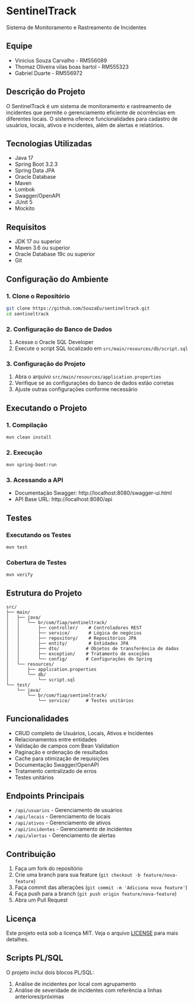 # SentinelTrack

Sistema de Monitoramento e Rastreamento de Incidentes

## Equipe
- Vinicius Souza Carvalho - RM556089
- Thomaz Oliveira vilas boas bartol - RM555323
- Gabriel Duarte - RM556972

## Descrição do Projeto
O SentinelTrack é um sistema de monitoramento e rastreamento de incidentes que permite o gerenciamento eficiente de ocorrências em diferentes locais. O sistema oferece funcionalidades para cadastro de usuários, locais, ativos e incidentes, além de alertas e relatórios.

## Tecnologias Utilizadas
- Java 17
- Spring Boot 3.2.3
- Spring Data JPA
- Oracle Database
- Maven
- Lombok
- Swagger/OpenAPI
- JUnit 5
- Mockito

## Requisitos
- JDK 17 ou superior
- Maven 3.6 ou superior
- Oracle Database 19c ou superior
- Git

## Configuração do Ambiente

### 1. Clone o Repositório
```bash
git clone https://github.com/SouzaEu/sentineltrack.git
cd sentineltrack
```

### 2. Configuração do Banco de Dados
1. Acesse o Oracle SQL Developer
2. Execute o script SQL localizado em `src/main/resources/db/script.sql`

### 3. Configuração do Projeto
1. Abra o arquivo `src/main/resources/application.properties`
2. Verifique se as configurações do banco de dados estão corretas
3. Ajuste outras configurações conforme necessário

## Executando o Projeto

### 1. Compilação
```bash
mvn clean install
```

### 2. Execução
```bash
mvn spring-boot:run
```

### 3. Acessando a API
- Documentação Swagger: http://localhost:8080/swagger-ui.html
- API Base URL: http://localhost:8080/api

## Testes

### Executando os Testes
```bash
mvn test
```

### Cobertura de Testes
```bash
mvn verify
```

## Estrutura do Projeto
```
src/
├── main/
│   ├── java/
│   │   └── br/com/fiap/sentineltrack/
│   │       ├── controller/    # Controladores REST
│   │       ├── service/       # Lógica de negócios
│   │       ├── repository/    # Repositórios JPA
│   │       ├── entity/        # Entidades JPA
│   │       ├── dto/          # Objetos de transferência de dados
│   │       ├── exception/    # Tratamento de exceções
│   │       └── config/       # Configurações do Spring
│   └── resources/
│       ├── application.properties
│       └── db/
│           └── script.sql
└── test/
    └── java/
        └── br/com/fiap/sentineltrack/
            └── service/      # Testes unitários
```

## Funcionalidades
- CRUD completo de Usuários, Locais, Ativos e Incidentes
- Relacionamentos entre entidades
- Validação de campos com Bean Validation
- Paginação e ordenação de resultados
- Cache para otimização de requisições
- Documentação Swagger/OpenAPI
- Tratamento centralizado de erros
- Testes unitários

## Endpoints Principais
- `/api/usuarios` - Gerenciamento de usuários
- `/api/locais` - Gerenciamento de locais
- `/api/ativos` - Gerenciamento de ativos
- `/api/incidentes` - Gerenciamento de incidentes
- `/api/alertas` - Gerenciamento de alertas

## Contribuição
1. Faça um fork do repositório
2. Crie uma branch para sua feature (`git checkout -b feature/nova-feature`)
3. Faça commit das alterações (`git commit -m 'Adiciona nova feature'`)
4. Faça push para a branch (`git push origin feature/nova-feature`)
5. Abra um Pull Request

## Licença
Este projeto está sob a licença MIT. Veja o arquivo [LICENSE](LICENSE) para mais detalhes.

## Scripts PL/SQL
O projeto inclui dois blocos PL/SQL:
1. Análise de incidentes por local com agrupamento
2. Análise de severidade de incidentes com referência a linhas anteriores/próximas
